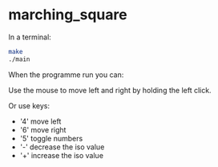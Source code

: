 # marching_square

In a terminal:
```bash
make
./main
```

When the programme run you can:

Use the mouse to move left and right by holding the left click.

Or use keys:
- '4' move left
- '6' move right
- '5' toggle numbers
- '-' decrease the iso value
- '+' increase the iso value
